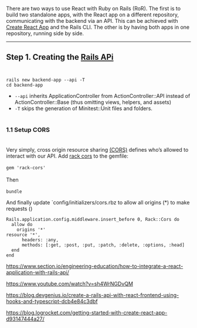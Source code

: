 There are two ways to use React with Ruby on Rails (RoR). The first is to build two standalone apps, with the React app on a different repository, communicating with the backend via an API. This can be achieved with [Create React App](https://reactjs.org/docs/create-a-new-react-app.html) and the Rails CLI. The other is by having both apps in one repository, running side by side.
<br>

---

## Step 1. Creating the [Rails APi](https://guides.rubyonrails.org/api_app.html) <br><br>
```
rails new backend-app --api -T
cd backend-app
```
* `--api` inherits ApplicationController from ActionController::API instead of ActionController::Base (thus omitting views, helpers, and assets)
* `-T` skips the generation of Minitest::Unit files and folders.
<br> <br>

### 1.1 Setup CORS <br><br>
Very simply, cross origin resource sharing [(CORS)](https://developer.mozilla.org/en-US/docs/Web/HTTP/CORS) defines who’s allowed to interact with our API. Add [rack cors](https://github.com/cyu/rack-cors) to the gemfile:  <br><br>
`gem 'rack-cors'` <br><br>
Then <br><br>
`bundle` <br>

And finally update `config/initializers/cors.rbz to allow all origins (*) to make requests ()
```
Rails.application.config.middleware.insert_before 0, Rack::Cors do
  allow do
    origins '*'
resource '*',
      headers: :any,
      methods: [:get, :post, :put, :patch, :delete, :options, :head]
  end
end
```












https://www.section.io/engineering-education/how-to-integrate-a-react-application-with-rails-api/

https://www.youtube.com/watch?v=sh4WrNGDvQM

https://blog.devgenius.io/create-a-rails-api-with-react-frontend-using-hooks-and-typescript-dcb4e84c3dbf

https://blog.logrocket.com/getting-started-with-create-react-app-d93147444a27/
